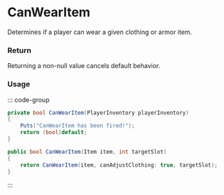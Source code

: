 # CanWearItem
<Badge type="info" text="Item"/>[<Badge type="danger" text="Carbon Compatible"/>](https://github.com/CarbonCommunity/Carbon)[<Badge type="warning" text="Oxide Compatible"/>](https://github.com/OxideMod/Oxide.Rust)
Determines if a player can wear a given clothing or armor item.

### Return
Returning a non-null value cancels default behavior.

### Usage
::: code-group
```csharp [Example]
private bool CanWearItem(PlayerInventory playerInventory)
{
	Puts("CanWearItem has been fired!");
	return (bool)default;
}
```
```csharp [Source — Assembly-CSharp @ PlayerInventory]
public bool CanWearItem(Item item, int targetSlot)
{
	return CanWearItem(item, canAdjustClothing: true, targetSlot);
}

```
:::
